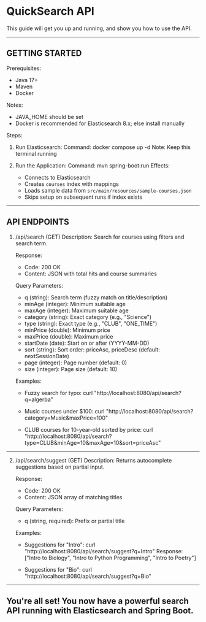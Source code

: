# QuickSearch API

This guide will get you up and running, and show you how to use the API.

---

## GETTING STARTED

Prerequisites:

- Java 17+
- Maven
- Docker

Notes:

- JAVA_HOME should be set
- Docker is recommended for Elasticsearch 8.x; else install manually

Steps:

1. Run Elasticsearch:
   Command: docker compose up -d
   Note: Keep this terminal running

2. Run the Application:
   Command: mvn spring-boot:run
   Effects:
   - Connects to Elasticsearch
   - Creates `courses` index with mappings
   - Loads sample data from `src/main/resources/sample-courses.json`
   - Skips setup on subsequent runs if index exists

---

## API ENDPOINTS

1. /api/search (GET)
   Description: Search for courses using filters and search term.

   Response:

   - Code: 200 OK
   - Content: JSON with total hits and course summaries

   Query Parameters:

   - q (string): Search term (fuzzy match on title/description)
   - minAge (integer): Minimum suitable age
   - maxAge (integer): Maximum suitable age
   - category (string): Exact category (e.g., "Science")
   - type (string): Exact type (e.g., "CLUB", "ONE_TIME")
   - minPrice (double): Minimum price
   - maxPrice (double): Maximum price
   - startDate (date): Start on or after (YYYY-MM-DD)
   - sort (string): Sort order: priceAsc, priceDesc (default: nextSessionDate)
   - page (integer): Page number (default: 0)
   - size (integer): Page size (default: 10)

   Examples:

   - Fuzzy search for typo:
     curl "http://localhost:8080/api/search?q=algerba"

   - Music courses under $100:
     curl "http://localhost:8080/api/search?category=Music&maxPrice=100"

   - CLUB courses for 10-year-old sorted by price:
     curl "http://localhost:8080/api/search?type=CLUB&minAge=10&maxAge=10&sort=priceAsc"

---

2. /api/search/suggest (GET)
   Description: Returns autocomplete suggestions based on partial input.

   Response:

   - Code: 200 OK
   - Content: JSON array of matching titles

   Query Parameters:

   - q (string, required): Prefix or partial title

   Examples:

   - Suggestions for "Intro":
     curl "http://localhost:8080/api/search/suggest?q=Intro"
     Response:
     ["Intro to Biology", "Intro to Python Programming", "Intro to Poetry"]

   - Suggestions for "Bio":
     curl "http://localhost:8080/api/search/suggest?q=Bio"

---

## You're all set! You now have a powerful search API running with Elasticsearch and Spring Boot.
